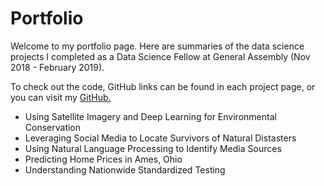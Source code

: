 # Portfolio

Welcome to my portfolio page. Here are summaries of the data science projects I completed as a Data Science Fellow at General Assembly (Nov 2018 - February 2019).

To check out the code, GitHub links can be found in each project page, or you can visit my [GitHub.](https://github.com/cameronbronstein)

- Using Satellite Imagery and Deep Learning for Environmental Conservation
- Leveraging Social Media to Locate Survivors of Natural Distasters
- Using Natural Language Processing to Identify Media Sources
- Predicting Home Prices in Ames, Ohio
- Understanding Nationwide Standardized Testing